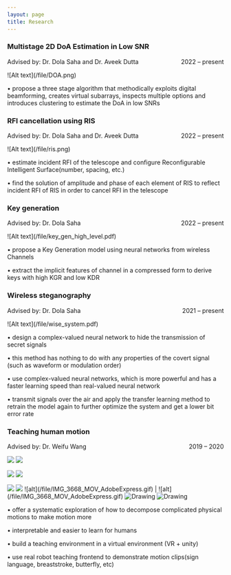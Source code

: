 ```yaml
---
layout: page
title: Research
---
```


<!-- **Not Pure Poole** is a simple, beautiful, and powerful Jekyll theme for blogs. It is built on [Poole](https://github.com/poole/poole) and [Pure](https://purecss.io/).

For more information about Not Pure Poole, please browse the [README](https://github.com/vszhub/not-pure-poole) file.


[Email](mailto://xwei4@albany.edu)  /  [Google Scholar](https://scholar.google.com/citations?user=k_yYzV4AAAAJ&hl=en)  /  [Linkedin](https://www.linkedin.com/in/xue-wei-752275231/)  /  CV
 -->
 

<!-- <h2>Research</h2> -->

<h3>Multistage 2D DoA Estimation in Low SNR</h3>
  <p style="text-align:left;">
        Advised by: Dr. Dola Saha and Dr. Aveek Dutta 
       <span style="float:right;">
        2022 – present
       </span>
  </p>
  ![Alt text](/file/DOA.png)
<!--   <img src="/file/DOA.png" width="200"> -->
  <p> • propose a three stage algorithm that methodically exploits digital beamforming, creates virtual subarrays, inspects multiple options and       
  introduces clustering to estimate the DoA in low SNRs</p>

<h3>RFI cancellation using RIS</h3>
  <p style="text-align:left;">
        Advised by: Dr. Dola Saha and Dr. Aveek Dutta 
       <span style="float:right;">
        2022 – present
       </span>
  </p>
<!--   ![Alt text](/file/wise_system.pdf) -->
![Alt text](/file/ris.png)
<!--   ![Alt text](/file/wise_system.pdf) -->
  <p> • estimate incident RFI of the telescope and configure Reconfigurable Intelligent Surface(number, spacing, etc.)</p>
  <p> • find the solution of amplitude and phase of each element of RIS to reflect incident RFI of RIS in order to cancel RFI in the telescope</p>

<h3>Key generation</h3>
<!--   <p> Advised by: Dr. Dola Saha 2022 – present</p>  -->
  <p style="text-align:left;">
      Advised by: Dr. Dola Saha 
     <span style="float:right;">
      2022 – present
     </span>
  </p>
  ![Alt text](/file/key_gen_high_level.pdf)
  <p> • propose a Key Generation model using neural networks from wireless Channels</p>
  <p> • extract the implicit features of channel in a compressed form to derive keys with high KGR and low KDR</p>

<h3>Wireless steganography</h3>
<!--   <p> Advised by: Dr. Dola Saha 2021 – present</p>  -->
 <p style="text-align:left;">
      Advised by: Dr. Dola Saha 
     <span style="float:right;">
      2021 – present
     </span>
  </p>
  ![Alt text](/file/wise_system.pdf)
 <p> • design a complex-valued neural network to hide the transmission of secret signals</p>
 <p> • this method has nothing to do with any properties of the covert signal (such as waveform or modulation order)</p>
 <p> • use complex-valued neural networks, which is more powerful and has a faster learning speed than real-valued neural network</p>
 <p> • transmit signals over the air and apply the transfer learning method to retrain the model again to further optimize the system and get a lower bit error rate </p>

<h3>Teaching human motion</h3>
<!--  <p> Advised by: Dr. Weifu Wang 2019 – 2020</p>  -->
 <p style="text-align:left;">
      Advised by: Dr. Weifu Wang 
     <span style="float:right;">
      2019 – 2020
     </span>
</p>

<!--  ![Alt text](/file/IMG_3674-2-2-2_AdobeExpress.gif) -->
 <p><img src="/file/IMG_3668_MOV_AdobeExpress.gif" width="100"> <img src="/file/IMG_3674_MOV_AdobeExpress.gif" width="100"> </p>
 <p float="left">
  <img src="/file/IMG_3668_MOV_AdobeExpress.gif" width="100" />
  <img src="/file/IMG_3674_MOV_AdobeExpress.gif" width="100" /> 
</p>
<img src = "/file/IMG_3668_MOV_AdobeExpress.gif" width ="100" /> <img src = "/file/IMG_3674_MOV_AdobeExpress.gif" width ="100" />
![alt](/file/IMG_3668_MOV_AdobeExpress.gif) | ![alt](/file/IMG_3668_MOV_AdobeExpress.gif)
<tr>
    <td> <img src="/file/IMG_3668_MOV_AdobeExpress.gif" alt="Drawing" style="width: 250px;"/> </td>
    <td> <img src="/file/IMG_3668_MOV_AdobeExpress.gif" alt="Drawing" style="width: 250px;"/> </td>
</tr>
<!-- https://user-images.githubusercontent.com/99225857/209892872-baae0b1d-4e83-4278-b8a4-aaac10cae0eb.mov -->




  
  
 <p> • offer a systematic exploration of how to decompose complicated physical motions to make motion more
 <p> • interpretable and easier to learn for humans
 <p> •  build a teaching environment in a virtual environment (VR + unity)
 <p> •  use real robot teaching frontend to demonstrate motion clips(sign language, breaststroke, butterfly, etc)</p>

 
 
 
 

